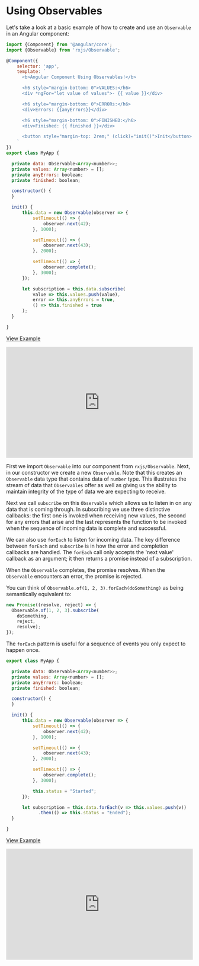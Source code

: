 # Using Observables

Let's take a look at a basic example of how to create and use an `Observable` in an Angular component:

```js
import {Component} from '@angular/core';
import {Observable} from 'rxjs/Observable';

@Component({
	selector: 'app',
	template: `
	  <b>Angular Component Using Observables!</b>

	  <h6 style="margin-bottom: 0">VALUES:</h6>
	  <div *ngFor="let value of values">- {{ value }}</div>

	  <h6 style="margin-bottom: 0">ERRORs:</h6>
	  <div>Errors: {{anyErrors}}</div>

	  <h6 style="margin-bottom: 0">FINISHED:</h6>
	  <div>Finished: {{ finished }}</div>

	  <button style="margin-top: 2rem;" (click)="init()">Init</button>
	`
})
export class MyApp {

  private data: Observable<Array<number>>;
  private values: Array<number> = [];
  private anyErrors: boolean;
  private finished: boolean;

  constructor() {
  }

  init() {
      this.data = new Observable(observer => {
          setTimeout(() => {
              observer.next(42);
          }, 1000);

          setTimeout(() => {
              observer.next(43);
          }, 2000);

          setTimeout(() => {
              observer.complete();
          }, 3000);
      });

      let subscription = this.data.subscribe(
          value => this.values.push(value),
          error => this.anyErrors = true,
          () => this.finished = true
      );
  }

}
```
[View Example](http://plnkr.co/edit/SA25mG?p=preview)

<iframe class="no-pdf" style="width: 100%; height: 300px" src="http://embed.plnkr.co/SA25mG/" frameborder="0" allowfullscren="allowfullscren"></iframe>

First we import `Observable` into our component from `rxjs/Observable`. Next, in our constructor we create a new `Observable`. Note that this creates an `Observable` data type that contains data of `number` type. This illustrates the stream of data that `Observables` offer as well as giving us the ability to maintain integrity of the type of data we are expecting to receive.

Next we call `subscribe` on this `Observable` which allows us to listen in on any data that is coming through. In subscribing we use three distinctive callbacks: the first one is invoked when receiving new values, the second for any errors that arise and the last represents the function to be invoked when the sequence of incoming data is complete and successful.

We can also use `forEach` to listen for incoming data. The key difference between `forEach` and `subscribe` is in how the error and completion callbacks are handled. The `forEach` call only accepts the 'next value' callback as an argument; it then returns a promise instead of a subscription.

When the `Observable` completes, the promise resolves. When the `Observable` encounters an error, the promise is rejected.

You can think of `Observable.of(1, 2, 3).forEach(doSomething)` as being semantically equivalent to:

```javascript
new Promise((resolve, reject) => {
  Observable.of(1, 2, 3).subscribe(
    doSomething,
    reject,
    resolve);
});
```

The `forEach` pattern is useful for a sequence of events you only expect to happen once.

```js
export class MyApp {

  private data: Observable<Array<number>>;
  private values: Array<number> = [];
  private anyErrors: boolean;
  private finished: boolean;

  constructor() {
  }

  init() {
      this.data = new Observable(observer => {
          setTimeout(() => {
              observer.next(42);
          }, 1000);

          setTimeout(() => {
              observer.next(43);
          }, 2000);

          setTimeout(() => {
              observer.complete();
          }, 3000);

          this.status = "Started";
      });

      let subscription = this.data.forEach(v => this.values.push(v))
		    .then(() => this.status = "Ended");
  }

}
```

[View Example](http://plnkr.co/edit/eJWIJd?p=preview)

<iframe class="no-pdf" style="width: 100%; height: 300px" src="http://embed.plnkr.co/eJWIJd/" frameborder="0" allowfullscren="allowfullscren"></iframe>
